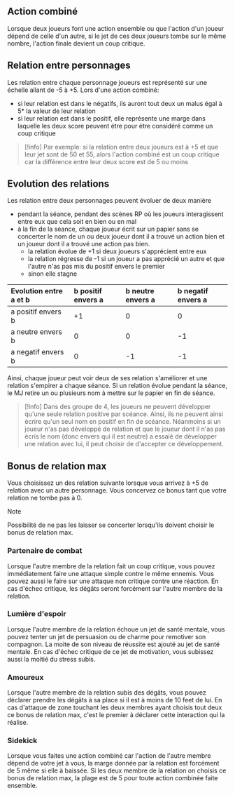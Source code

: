 ## Action combiné
Lorsque deux joueurs font une action ensemble ou que l'action d'un joueur dépend de celle d'un autre, si le jet de ces deux joueurs tombe sur le même nombre, l'action finale devient un coup critique.

## Relation entre personnages
Les relation entre chaque personnage joueurs est représenté sur une échelle allant de -5 à +5.
Lors d'une action combiné:
- si leur relation est dans le négatifs, ils auront tout deux un malus égal à 5* la valeur de leur relation
- si leur relation est dans le positif, elle représente une marge dans laquelle les deux score peuvent étre pour étre considéré comme un coup critique 

>[!info]
> Par exemple: si la relation entre deux joueurs est à +5 et que leur jet sont de 50 et 55, alors l'action combiné est un coup critique car la différence entre leur deux score est de 5 ou moins

## Evolution des relations
Les relation entre deux personnages peuvent évoluer de deux manière
- pendant la séance, pendant des scènes RP où les joueurs interagissent entre eux que cela soit en bien ou en mal
- à la fin de la séance, chaque joueur écrit sur un papier sans se concerter le nom de un ou deux joueur dont il a trouvé un action bien et un joueur dont il a trouvé une action pas bien.
	- la relation évolue de +1 si deux joueurs s'apprécient entre eux
	- la relation régresse de -1  si un joueur a pas apprécié un autre et que l'autre n'as pas mis du positif envers le premier
	- sinon elle stagne

|Evolution entre a et b|b positif envers a|b neutre envers a|b negatif envers a|
| :- | :- | :- | :- |
|a positif envers b|+1|0|0
|a neutre envers b|0|0|-1|
|a negatif envers b|0|-1|-1

Ainsi, chaque joueur peut voir deux de ses relation s'améliorer et une relation s'empirer a chaque séance. Si un relation évolue pendant la séance, le MJ retire un ou plusieurs nom à mettre sur le papier en fin de séance.

> [!info]
>  Dans des groupe de 4, les joueurs ne peuvent développer qu'une seule relation positive par scéance. Ainsi, ils ne peuvent ainsi écrire qu'un seul nom en positif en fin de scéance. 
>  Néanmoins si un joueur n'as pas développé de relation et que le joueur dont il n'as pas écris le nom (donc envers qui il est neutre) a essaié de développer une relation avec lui, il peut choisir de d'accepter ce développement.

## Bonus de relation max
Vous choisissez un des relation suivante lorsque vous arrivez à +5 de relation avec un autre personnage. Vous concervez ce bonus tant que votre relation ne tombe pas à 0.

>[!note]
>Possibilité de ne pas les laisser se concerter lorsqu'ils doivent choisir le bonus de relation max.

### Partenaire de combat
Lorsque l'autre membre de la relation fait un coup critique, vous pouvez immédiatement faire une attaque simple  contre le même ennemis.
Vous pouvez aussi le faire sur une attaque non critique contre une réaction.
En cas d'échec critique, les dégâts seront forcément sur l'autre membre de la relation.

### Lumière d'espoir
Lorsque  l'autre  membre de la relation échoue un jet de santé mentale, vous pouvez tenter un jet de persuasion ou de charme pour remotiver son compagnon. La moite de son niveau de réussite est ajouté au jet de santé mentale.
En cas d'échec critique de ce jet de motivation, vous subissez aussi la moitié du stress subis.

### Amoureux
Lorsque  l'autre membre de la relation subis des dégâts, vous pouvez déclarer prendre les dégâts à sa place si il est à moins de 10 feet de lui. 
En cas d'attaque de zone touchant les deux membres ayant choisis tout deux ce bonus de relation max, c'est le premier à déclarer cette interaction qui la réalise.

### Sidekick
Lorsque vous faites une action combiné car l'action de l'autre membre dépend de votre jet à vous, la marge donnée par la relation est forcément de 5 même si  elle à baissée.
Si les deux membre de la relation on choisis ce bonus de relation max, la plage est de 5 pour toute action combinée faite ensemble.